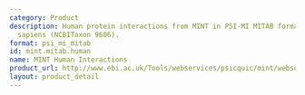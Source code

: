 ```yaml
---
category: Product
description: Human protein interactions from MINT in PSI-MI MITAB format for Homo
  sapiens (NCBITaxon 9606).
format: psi_mi_mitab
id: mint.mitab.human
name: MINT Human Interactions
product_url: http://www.ebi.ac.uk/Tools/webservices/psicquic/mint/webservices/current/search/query/species:human
layout: product_detail
---
```

